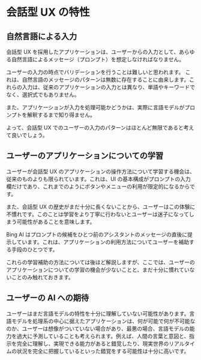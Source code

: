 # 会話型 UX の特性

## 自然言語による入力

会話型 UX を採用したアプリケーションは、ユーザーからの入力として、あらゆる自然言語によるメッセージ（プロンプト）を想定しなければなりません。

ユーザーの入力の時点でバリデーションを行うことは難しいと思われます。
これは、自然言語のメッセージのパターンは無数に存在することに由来します。これらの入力は、従来のアプリケーションの入力とは異なり、単語やキーワードでなく、選択式でもありません。

また、アプリケーションが入力を処理可能かどうかは、実際に言語モデルがプロンプトを解釈するまで知り得ません。

よって、会話型 UX でのユーザーの入力のパターンはほとんど無限であると考えて良いでしょう。

## ユーザーのアプリケーションについての学習

ユーザーが会話型 UX のアプリケーションの操作方法について学習する機会は、従来のものよりも限られています。これは、UI の基本構成がプロンプトの入力欄だけであり、これまでのようにボタンやメニューの利用が限定的になるからです。

また、会話型 UX の歴史がまだ十分に長くないことから、ユーザーはこの体験に不慣れです。このことは学習をより丁寧に行わないとユーザーは迷子になってしまう可能性があることを意味します。

Bing AI はプロンプトの候補をひとつ前のアシスタントのメッセージの直後に提示しています。これは、アプリケーションの利用方法についてユーザーを補助する手段のひとつです。

これらの学習補助の方法については後ほど解説しますが、ここでは、ユーザーのアプリケーションについての学習の機会が少ないことと、まだ十分に慣れていないことのみ触れておきます。

## ユーザーの AI への期待

ユーザーはまだ言語モデルの特性を十分に理解していない可能性があります。言語モデルを処理系の中心に据えたアプリケーションは、何が可能で何が不可能なのか、ユーザーは想像がついていない場合があり、最悪の場合、言語モデルの能力を過大に予測していることも考えられます。例えば、人間の言葉と意図と、指示を完全に理解し、実現できる能力があると錯覚したり、現実世界のリアルタイムの状況を完全に把握しているといった錯覚をする可能性は十分に高いです。
